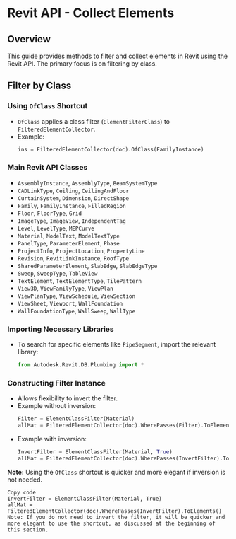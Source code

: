 # Revit API - Collect Elements

## Overview
This guide provides methods to filter and collect elements in Revit using the Revit API. The primary focus is on filtering by class.

## Filter by Class

### Using `OfClass` Shortcut
- `OfClass` applies a class filter (`ElementFilterClass`) to `FilteredElementCollector`.
- Example:
    ```python
    ins = FilteredElementCollector(doc).OfClass(FamilyInstance)
    ```

### Main Revit API Classes
- `AssemblyInstance`, `AssemblyType`, `BeamSystemType`
- `CADLinkType`, `Ceiling`, `CeilingAndFloor`
- `CurtainSystem`, `Dimension`, `DirectShape`
- `Family`, `FamilyInstance`, `FilledRegion`
- `Floor`, `FloorType`, `Grid`
- `ImageType`, `ImageView`, `IndependentTag`
- `Level`, `LevelType`, `MEPCurve`
- `Material`, `ModelText`, `ModelTextType`
- `PanelType`, `ParameterElement`, `Phase`
- `ProjectInfo`, `ProjectLocation`, `PropertyLine`
- `Revision`, `RevitLinkInstance`, `RoofType`
- `SharedParameterElement`, `SlabEdge`, `SlabEdgeType`
- `Sweep`, `SweepType`, `TableView`
- `TextElement`, `TextElementType`, `TilePattern`
- `View3D`, `ViewFamilyType`, `ViewPlan`
- `ViewPlanType`, `ViewSchedule`, `ViewSection`
- `ViewSheet`, `Viewport`, `WallFoundation`
- `WallFoundationType`, `WallSweep`, `WallType`

### Importing Necessary Libraries
- To search for specific elements like `PipeSegment`, import the relevant library:
    ```python
    from Autodesk.Revit.DB.Plumbing import *
    ```

### Constructing Filter Instance
- Allows flexibility to invert the filter.
- Example without inversion:
    ```python
    Filter = ElementClassFilter(Material)
    allMat = FilteredElementCollector(doc).WherePasses(Filter).ToElements()
    ```
- Example with inversion:
    ```python
    InvertFilter = ElementClassFilter(Material, True)
    allMat = FilteredElementCollector(doc).WherePasses(InvertFilter).ToElements()
    ```

**Note:** Using the `OfClass` shortcut is quicker and more elegant if inversion is not needed.
```
Copy code
InvertFilter = ElementClassFilter(Material, True)
allMat = FilteredElementCollector(doc).WherePasses(InvertFilter).ToElements()
Note: If you do not need to invert the filter, it will be quicker and more elegant to use the shortcut, as discussed at the beginning of this section.
